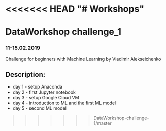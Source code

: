 <<<<<<< HEAD
"# Workshops" 
=======
# DataWorkshop challenge_1
### 11-15.02.2019
Challenge for beginners with Machine Learning by Vladimir Alekseichenko

## Description:
* day 1 - setup Anaconda
* day 2 - first Jupyter notebook
* day 3 - setup Google Cloud VM
* day 4 - introduction to ML and the first ML model
* day 5 - second ML model
>>>>>>> DataWorkshop-challenge-1/master
